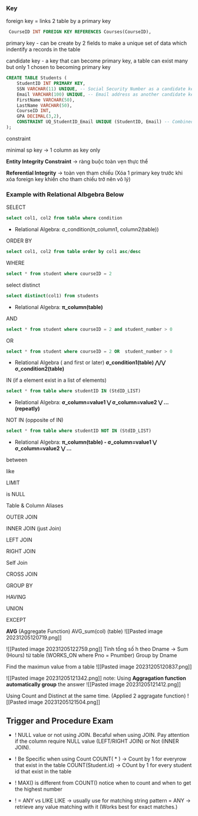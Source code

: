 ### Key

foreign key = links 2 table by a primary key
```sql
 CourseID INT FOREIGN KEY REFERENCES Courses(CourseID),
```

primary key - can be create by 2 fields to make a unique set of data which indentify a records in the table 

candidate key  - a key that can become primary key, a table can exist many but only 1  chosen to becoming primary key  
```sql
CREATE TABLE Students (
    StudentID INT PRIMARY KEY,
    SSN VARCHAR(11) UNIQUE, -- Social Security Number as a candidate key
    Email VARCHAR(100) UNIQUE, -- Email address as another candidate key
    FirstName VARCHAR(50),
    LastName VARCHAR(50),
    CourseID INT,
    GPA DECIMAL(3,2),
    CONSTRAINT UQ_StudentID_Email UNIQUE (StudentID, Email) -- Combined candidate key
);
```

constraint 

minimal sp key -> 1 column as key only

**Entity Integrity Constraint** -> ràng buộc toàn vẹn thực thể 

**Referential Integrity** -> toàn vẹn tham chiếu (Xóa 1 primary key trước khi xóa foreign key khiến cho tham chiếu trở nên vô lý)

### Example with Relational Albgebra Below

SELECT
```sql
select col1, col2 from table where condition
```
- Relational Algebra: 
	σ_condition(π_column1, column2(table))

ORDER BY
```sql
select col1, col2 from table order by col1 asc/desc
```

WHERE
```sql
select * from student where courseID = 2  
```

select distinct
```sql
select distinct(col1) from students
```
- Relational Algebra: 
	**π_column(table)**

AND
```sql
select * from student where courseID = 2 and student_number > 0
```
OR
```sql
select * from student where courseID = 2 OR  student_number > 0
```
- Relational Algebra ( and first or later)
	**σ_condition1(table) ⋀/⋁ σ_condition2(table)**

IN (if a element exist in a list of elements)
```sql
select * from table where studentID IN (StdID_LIST) 
```
- Relational Algebra: **σ_column=value1 ⋁ σ_column=value2 ⋁ ... (repeatly)**

NOT IN (opposite of IN)
```sql
select * from table where studentID NOT IN (StdID_LIST) 
```
- Relational Algebra: **π_column(table) - σ_column=value1 ⋁ σ_column=value2 ⋁ ...**

between

like

LIMIT

is NULL

Table & Column Aliases

OUTER JOIN

INNER JOIN (just Join) 

LEFT JOIN

RIGHT JOIN

Self Join

CROSS JOIN 

GROUP BY

HAVING

UNION 

EXCEPT

**AVG** (Aggregate Function)
AVG_sum(col) (table)
![[Pasted image 20231205120719.png]]

![[Pasted image 20231205122759.png]]
Tính tổng số h theo Dname -> Sum (Hours) từ table (WORKS_ON where Pno = Pnumber) Group by Dname

Find the maximun value from a table
![[Pasted image 20231205120837.png]]


![[Pasted image 20231205121342.png]]
note: Using **Aggragation function automatically group** the answer
![[Pasted image 20231205121412.png]]

Using Count and Distinct at the same time. (Applied 2 aggragate function) 
![[Pasted image 20231205121504.png]]


## Trigger and Procedure Exam
+ ! NULL value or not using JOIN.
Becaful when using JOIN. Pay attention if the column require NULL value (LEFT/RIGHT JOIN) or Not (INNER JOIN).


+ ! Be Specific when using Count
COUNT( * ) -> Count by 1 for everyrow that exist in the table
COUNT(Student.id) -> COunt by 1 for every student id that exist in the table


+ ! MAX() is different from COUNT()
	notice when to count and when to get the highest number

+ ! = ANY vs LIKE
	LIKE -> usually use for matching string pattern 
	= ANY -> retrieve any value matching with it (Works best for exact matches.) 